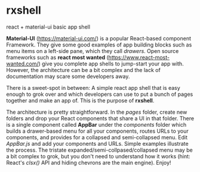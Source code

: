 # rxshell
react + material-ui basic app shell

**Material-UI** (https://material-ui.com/) is a popular React-based component Framework. They give some good examples of app building blocks such as menu items on a left-side pane, which they call *drawers*. Open source frameworks such as **react most wanted** (https://www.react-most-wanted.com/) give you complete app shells to jump-start your app with. However, the architecture can be a bit complex and the lack of documentation may scare some developers away.

There is a sweet-spot in between: A simple react app shell that is easy enough to grok over and which developers can use to put a bunch of pages together and make an app of. This is the purpose of **rxshell**.

The architecture is pretty straightforward. In the *pages* folder, create new folders and drop your React components that share a UI in that folder. There is a single component called **AppBar** under the *components* folder which builds a drawer-based menu for all your components, routes URLs to your components, and provides for a collapsed and semi-collapsed menu. Edit *AppBar.js* and add your components and URLs. Simple examples illustrate the process. The tristate expanded/semi-collpased/collapsed menu may be a bit complex to grok, but you don't need to understand how it works (hint: React's _clsx()_ API and hiding chevrons are the main engine). Enjoy!
